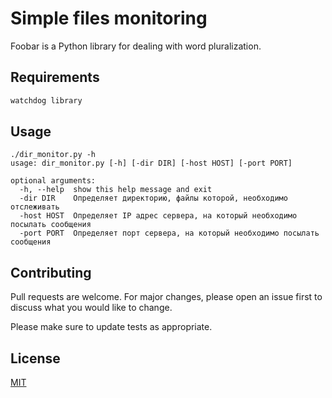 # Simple files monitoring

Foobar is a Python library for dealing with word pluralization.

## Requirements

```python 3.x
watchdog library
```

## Usage

```
./dir_monitor.py -h
usage: dir_monitor.py [-h] [-dir DIR] [-host HOST] [-port PORT]

optional arguments:
  -h, --help  show this help message and exit
  -dir DIR    Определяет директорию, файлы которой, необходимо отслеживать
  -host HOST  Определяет IP адрес сервера, на который необходимо посылать сообщения
  -port PORT  Определяет порт сервера, на который необходимо посылать сообщения
```

## Contributing
Pull requests are welcome. For major changes, please open an issue first to discuss what you would like to change.

Please make sure to update tests as appropriate.

## License
[MIT](https://choosealicense.com/licenses/mit/)
